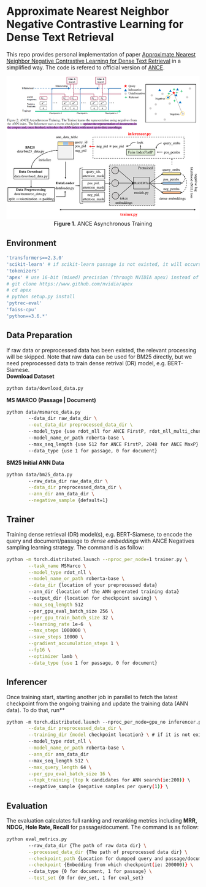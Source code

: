 # Approximate Nearest Neighbor Negative Contrastive Learning for Dense Text Retrieval

This repo provides personal implementation of paper [Approximate Nearest Neighbor Negative Contrastive Learning for Dense Text Retrieval](https://arxiv.org/pdf/2007.00808.pdf) in a simplified way. The code is refered to official version of [ANCE](https://github.com/microsoft/ANCE).

<p align="center">
  <img src="data/ance.png" alt="ANCE" width="800">
  <br>
  <b>Figure 1.</b> ANCE Asynchronous Training
</p>
<!-- The architecture of data is as follows:
```bash
ANCE
|--data
    |--MSMARCO
        |--doc        # raw data
        |--passage    # raw data
        |--ann_data_* # preprocessed data (*_split* files have been removed)
``` -->

## Environment
```bash
'transformers==2.3.0' 
'scikit-learn' # if scikit-learn passage is not existed, it will occurs the bug of "ImportError: from transformers import glue_compute_metrics"
'tokenizers'
'apex' # use 16-bit (mixed) precision (through NVIDIA apex) instead of 32-bit
# git clone https://www.github.com/nvidia/apex
# cd apex
# python setup.py install
'pytrec-eval'
'faiss-cpu'
'python==3.6.*'
```
## Data Preparation
If raw data or preprocessed data has been existed, the relevant processing will be skipped. Note that raw data can be used for BM25 directly, but we need preprocessed data to train dense retrival (DR) model, e.g. BERT-Siamese.  
**Download Dataset**
```bash
python data/download_data.py
```

**MS MARCO (Passage | Document)**
```bash
python data/msmarco_data.py 
        --data_dir raw_data_dir \
        --out_data_dir preprocessed_data_dir \ 
        --model_type {use rdot_nll for ANCE FirstP, rdot_nll_multi_chunk for ANCE MaxP} \ 
        --model_name_or_path roberta-base \ 
        --max_seq_length {use 512 for ANCE FirstP, 2048 for ANCE MaxP} \ 
        --data_type {use 1 for passage, 0 for document}
```

**BM25 Initial ANN Data**
```bash
python data/bm25_data.py
        --raw_data_dir raw_data_dir \
        --data_dir preprocessed_data_dir \
        --ann_dir ann_data_dir \
        --negative_sample {default=1}
```
## Trainer
Training dense retrieval (DR) model(s), e.g. BERT-Siamese, to encode the query and document/passage to *dense embeddings* with ANCE Negatives sampling learning strategy. The command is as follow:
```bash
python -m torch.distributed.launch --nproc_per_node=1 trainer.py \
        --task_name MSMarco \
        --model_type rdot_nll \
        --model_name_or_path roberta-base \
        --data_dir {location of your preprocessed data}  
        --ann_dir {location of the ANN generated training data}
        --output_dir {location for checkpoint saving} \
        --max_seq_length 512 
        --per_gpu_eval_batch_size 256 \
        --per_gpu_train_batch_size 32 \
        --learning_rate 1e-6  \
        --max_steps 1000000 \
        --save_steps 10000 \
        --gradient_accumulation_steps 1 \
        --fp16 \
        --optimizer lamb \
        --data_type {use 1 for passage, 0 for document}
```
## Inferencer
Once training start, starting another job in parallel to fetch the latest checkpoint from the ongoing training and update the training data (ANN data). To do that, run**
```bash
python -m torch.distributed.launch --nproc_per_node=gpu_no inferencer.py \
        --data_dir preprocessed_data_dir \
        --training_dir {model checkpoint location} \ # if it is not existed, it will be pretrained checkpoint location automatically. 
        --model_type rdot_nll \
        --model_name_or_path roberta-base \
        --ann_dir ann_data_dir
        --max_seq_length 512 \
        --max_query_length 64 \
        --per_gpu_eval_batch_size 16 \
        --topk_training {top k candidates for ANN search(ie:200)} \ 
        --negative_sample {negative samples per query(1)} \ 
```

## Evaluation
The evaluation calculates full ranking and reranking metrics including **MRR, NDCG, Hole Rate, Recall** for passage/document. The command is as follow:
```bash  
python eval_metrics.py      
        --raw_data_dir {The path of raw data dir} \
        --processed_data_dir {The path of preprocessed data dir} \
        --checkpoint_path {Location for dumpped query and passage/document embeddings which is output_dir} \
        --checkpoint {Embedding from which checkpoint(ie: 200000)} \
        --data_type {0 for document, 1 for passage} \
        --test_set {0 for dev_set, 1 for eval_set}
```